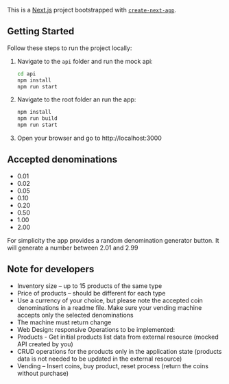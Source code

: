 This is a [Next.js](https://nextjs.org) project bootstrapped with [`create-next-app`](https://nextjs.org/docs/app/api-reference/cli/create-next-app).

## Getting Started

Follow these steps to run the project locally:

1. Navigate to the `api` folder and run the mock api:
   ```cmd
   cd api
   npm install
   npm run start

2. Navigate to the root folder an run the app:
   ```cmd
   npm install
   npm run build
   npm run start

3. Open your browser and go to
  http://localhost:3000

## Accepted denominations
  - 0.01
  - 0.02
  - 0.05
  - 0.10
  - 0.20
  - 0.50
  - 1.00
  - 2.00

For simplicity the app provides a random denomination generator button. It will generate a number between 2.01 and 2.99

## Note for developers
- Inventory size – up to 15 products of the same type
- Price of products – should be different for each type
- Use a currency of your choice, but please note the accepted coin denominations in a
readme file. Make sure your vending machine accepts only the selected denominations
- The machine must return change
- Web Design: responsive
Operations to be implemented:
- Products - Get initial products list data from external resource (mocked API created by
you)
- CRUD operations for the products only in the application state (products data is not
needed to be updated in the external resource)
- Vending – Insert coins, buy product, reset process (return the coins without purchase)

